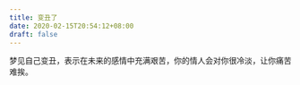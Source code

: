 ```yaml
---
title: 变丑了
date: 2020-02-15T20:54:12+08:00
draft: false
---
```


梦见自己变丑，表示在未来的感情中充满艰苦，你的情人会对你很冷淡，让你痛苦难挨。

